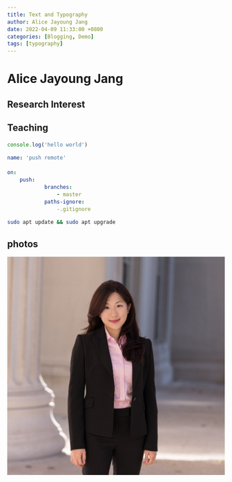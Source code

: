 ```yaml
---
title: Text and Typography
author: Alice Jayoung Jang
date: 2022-04-09 11:33:00 +0800
categories: [Blogging, Demo]
tags: [typography]
---
```




# Alice Jayoung Jang




## Research Interest


## Teaching


```javascript
console.log('hello world')
```


```yml
name: 'push remote'

on:
    push:
            branches:
                - master
            paths-ignore: 
                -.gitignore
```

```bash
sudo apt update && sudo apt upgrade
```


## photos
![img-title](../imgs/ajj_profile1.jpg)
